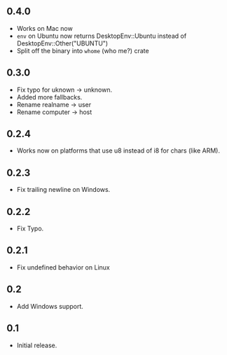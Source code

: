 ## 0.4.0
* Works on Mac now
* `env` on Ubuntu now returns DesktopEnv::Ubuntu instead of DesktopEnv::Other("UBUNTU")
* Split off the binary into `whome` (who me?) crate

## 0.3.0
* Fix typo for uknown -> unknown.
* Added more fallbacks.
* Rename realname -> user
* Rename computer -> host

## 0.2.4
* Works now on platforms that use u8 instead of i8 for chars (like ARM).

## 0.2.3
* Fix trailing newline on Windows.

## 0.2.2
* Fix Typo.

## 0.2.1
* Fix undefined behavior on Linux

## 0.2
* Add Windows support.

## 0.1
* Initial release.
